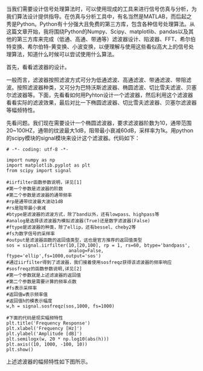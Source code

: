 当我们需要设计信号处理算法时，可以使用现成的工具来进行信号仿真与分析，为我们算法设计提供指导。在仿真与分析工具中，有名当然是MATLAB，而后起之秀是Python。Python有十分强大且免费的第三方库，包含各种信号处理算法。从这篇文章开始，我将围绕Python的Numpy、Scipy、matplotlib、pandas以及其他的第三方库来完成（低通、高通、带通等）滤波器设计、陷波器、FFT、希尔伯特变换、希尔伯特-黄变换、小波变换，以便理解与使用这些看似高大上的信号处理算法，知道什么时候可以尝试使用什么算法。

首先，看看滤波器的设计。

一般而言，滤波器按照滤波方式可分为低通滤波、高通滤波、带通滤波、带阻滤波。按照滤波器种类，又可分为巴特沃斯滤波器、椭圆滤波、切比雪夫滤波、贝塞尔滤波器等。下面，先看看如何用Pyhton设计一个滤波器，然后利用这个滤波器看看实际的滤波效果，最后对比一下椭圆滤波器、切比雪夫滤波器、贝塞尔滤波器等幅频特性。

先看问题。我们现在需要设计一个椭圆滤波器，要求滤波器阶数为10，通带范围20~100HZ，通带的纹波最大1dB，阻带最小衰减60dB，采样率为1k。用python的scipy模块的signal模块来设计这个滤波器。代码如下：

```
# -*- coding: utf-8 -*-

import numpy as np
import matplotlib.pyplot as plt
from scipy import signal

#iirfilter函数参数说明，详见[1]
#第一个参数是滤波器的阶数
#第二个参数是滤波器的通带频率
#rp是通带纹波最大波动1dB
#rs是阻带最小衰减
#btype是滤波器的滤波方式，除了band以外，还有lowpass、highpass等
#analog是选择该滤波器为模拟滤波器(True)还是数字滤波器(False)
#ftype是滤波器的种类，除了ellip，还有bessel、cheby2等
#fs为数字信号的采样率
#output是滤波器函数的返回值类型，这也是官方推荐的返回值类型
sos = signal.iirfilter(10,[20,100], rp = 1, rs=60, btype='bandpass',
                       analog=False, ftype='ellip',fs=1000,output='sos')
#通过iirfilter得到了滤波器，我们接着使用sosfreqz获得该滤波器的频率响应
#sosfreqz的函数参数说明,详见[2]
#第一个参数就是上述滤波器的返回值
#第二个参数是需要计算的频率点数
#fs表示采样率
#返回值w表示频率值
#返回值h的模表示幅度
w,h = signal.sosfreqz(sos,1000, fs=1000)

#下面的代码是现实幅频特性
plt.title('Frequency Response')
plt.xlabel('Frequency [Hz]')
plt.ylabel('Amplitude [dB]')
plt.semilogx(w, 20 * np.log10(abs(h)))
plt.axis((10, 1000, -100, 10))
plt.show()
```
上述滤波器的幅频特性如下图所示。

